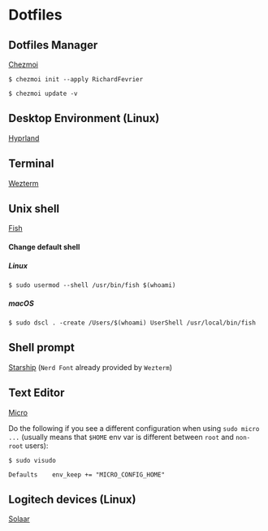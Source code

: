 # Dotfiles
## Dotfiles Manager
[Chezmoi](https://www.chezmoi.io/)
```
$ chezmoi init --apply RichardFevrier
```
```
$ chezmoi update -v
```
## Desktop Environment (Linux)
[Hyprland](https://hyprland.org/)
## Terminal
[Wezterm](https://wezfurlong.org/wezterm/index.html)
## Unix shell
[Fish](https://fishshell.com/)
#### Change default shell
##### Linux
```
$ sudo usermod --shell /usr/bin/fish $(whoami)
```
##### macOS
```
$ sudo dscl . -create /Users/$(whoami) UserShell /usr/local/bin/fish
```
## Shell prompt
[Starship](https://starship.rs/) (`Nerd Font` already provided by `Wezterm`)
## Text Editor
[Micro](https://micro-editor.github.io/)  
  
Do the following if you see a different configuration when using `sudo micro ...` (usually means that `$HOME` env var is different between `root` and `non-root` users):
```
$ sudo visudo
```
```
Defaults    env_keep += "MICRO_CONFIG_HOME"
```
## Logitech devices (Linux)
[Solaar](https://pwr-solaar.github.io/Solaar/)
